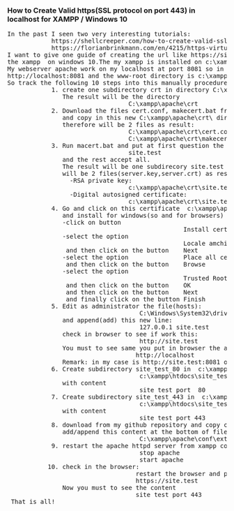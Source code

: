 <h3>
            How to Create Valid https(SSL protocol on port 443) in localhost for XAMPP / Windows 10
</h3>
<pre>
In the past I seen two very interesting tutorials:
            https://shellcreeper.com/how-to-create-valid-ssl-in-localhost-for-xampp/
            https://florianbrinkmann.com/en/4215/https-virtual-hosts-xampp/
I want to give one guide of creating the url like https://site.test , if already have installed
the xampp  on windows 10.The my xampp is installed on c:\xampp and have control-panel.
My webserver apache work on my localhost at port 8081 so in browser can be called with 
http://localhost:8081 and the www-root directory is c:\xampp\htdocs.
So track the following 10 steps into this manually procedure:
            1. create one subdirectory crt in directory C:\xampp\apache
               The result will be the directory
                                 C:\xampp\apache\crt
            2. Download the files cert.conf, makecert.bat from my github repository
               and copy in this new C:\xampp\apache\crt\ directory,
               therefore will be 2 files as result:
                                 C:\xampp\apache\crt\cert.conf
                                 C:\xampp\apache\crt\makecert.bat
            3. Run macert.bat and put at first question the response:
                                 site.test
               and the rest accept all.
               The result will be one subdirecory site.test and in this c:\xampp\apache\crt\site.test\
               will be 2 files(server.key,server.crt) as result: 
                 -RSA private key:
                                 c:\xampp\apache\crt\site.test\server.key
                 -Digital autosigned certificate:
                                 c:\xampp\apache\crt\site.test\server.crt
            4. Go and click on this certificate  c:\xampp\apache\crt\site.test\server.crt
               and install for windows(so and for browsers) this certificate(wich contain public key)
               -click on button 
                                                Install certificate                                 
               -select the option
                                                Locale amchine
                and then click on the button    Next 
               -select the option               Place all certificate in the following store
                and then click on the button    Browse
               -select the option
                                                Trusted Root Certification Authorities
                and then click on the button    OK
                and then click on the button    Next
                and finally click on the button Finish
            5. Edit as administrator the file(hosts):
                                    C:\Windows\System32\drivers\etc\hosts
               and append(add) this new line:
                                    127.0.0.1 site.test
               check in browser to see if work this:
                                    http://site.test
               You must to see same you put in browser the address(URL)
                                   http://localhost
               Remark: in my case is http://site.test:8081 or http://localhost:8081                    
            6. Create subdirectory site_test_80 in  c:\xampp\htdocs\   directory and put the file 
                                    c:\xampp\htdocs\site_test_80\index.file 
               with content 
                                    site test port  80
            7. Create subdirectory site_test_443 in  c:\xampp\htdocs\   directory and put the file 
                                    c:\xampp\htdocs\site_test_443\index.file 
               with content 
                                    site test port 443
            8. download from my github repository and copy content from file httpd-xampp.conf and 
               add/append this content at the bottom of file  
                                    C:\xampp\apache\conf\extra\httpd-xampp.conf
            9. restart the apache httpd server from xampp control panel 
                                    stop apache
                                    start apache
           10. check in the browser:
                                   restart the browser and put the following address(URL):
                                   https://site.test
               Now you must to see the content
                                   site test port 443
 That is all!                                   
                                    
</pre> 

